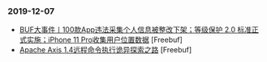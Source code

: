 ### 2019-12-07

* [BUF大事件丨100款App违法采集个人信息被整改下架；等级保护 2.0 标准正式实施；iPhone 11 Pro收集用户位置数据](https://www.freebuf.com/news/222110.html) [Freebuf]
* [Apache Axis 1.4远程命令执行诡异探索之路](https://www.freebuf.com/vuls/220034.html) [Freebuf]
